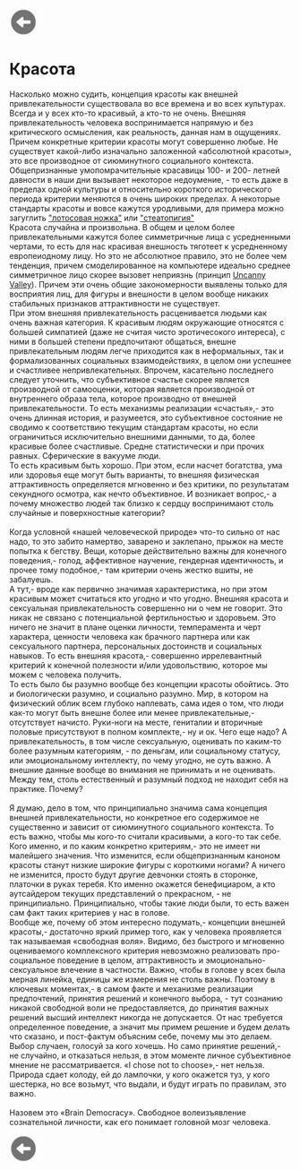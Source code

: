 <a href=README.md><img src="../img/back.jpg" width="50" height="50" /></a><p><h1>Красота</h1></p><p><p>Насколько можно судить, концепция красоты как внешней привлекательности существовала во все времена и во всех культурах. Всегда и у всех кто-то красивый, а кто-то не очень. Внешняя привлекательность человека воспринимается напрямую и без критического осмысления, как реальность, данная нам в ощущениях. Причем конкретные критерии красоты могут совершенно любые. Не существует какой-либо изначально заложенной «абсолютной красоты», это все производное от сиюминутного социального контекста. <br />Общепризнанные умопомрачительные красавицы 100- и 200- летней давности в наши дни вызывает некоторое недоумение, - то есть даже в пределах одной культуры и относительно короткого исторического периода критерии меняются в очень широких пределах. А некоторые стандарты красоты и вовсе кажутся уродливыми, для примера можно загуглить <a href="http://www.google.ru/search?hl=ru&amp;newwindow=1&amp;q=%D0%BB%D0%BE%D1%82%D0%BE%D1%81%D0%BE%D0%B2%D0%B0%D1%8F+%D0%BD%D0%BE%D0%B6%D0%BA%D0%B0&amp;bav=on.2,or.r_gc.r_pw.r_qf.,cf.osb&amp;biw=1920&amp;bih=887&amp;um=1&amp;ie=UTF-8&amp;tbm=isch&amp;source=og&amp;sa=N&amp;tab=wi&amp;ei=117YT9P7EInS-ga_4KWJCA">&quot;лотосовая ножка&quot;</a> или <a href="http://ru.wikipedia.org/wiki/%D1%F2%E5%E0%F2%EE%EF%E8%E3%E8%FF">&quot;стеатопигия&quot;</a><br />Красота случайна и произвольна. В общем и целом более привлекательными кажутся более симметричные лица с усредненными чертами, то есть для нас красивая внешность тяготеет к усредненному европеиодному лицу. Но это не абсолютное правило, это не более чем тенденция, причем смоделированное на компьютере идеально среднее симметричное лицо скорее вызовет неприязнь (принцип <a href="http://ru.wikipedia.org/wiki/%D0%97%D0%BB%D0%BE%D0%B2%D0%B5%D1%89%D0%B0%D1%8F_%D0%B4%D0%BE%D0%BB%D0%B8%D0%BD%D0%B0">Uncanny Valley</a>). Причем эти очень общие закономерности выявлены только для восприятия лиц, для фигуры и внешности в целом вообще никаких стабильных признаков аттрактивности не существует. <br />При этом внешняя привлекательность расценивается людьми как очень важная категория. К красивым людям окружающие относятся с большей симпатией (даже не считая чисто эротичесокого интереса), с ними в большей степени предпочитают общаться, внешне привлекательным людям легче приходится как в неформальных, так и формализованных социальных взаимодействиях, в целом они успешнее и счастливее непривлекательных. Впрочем, касательно последнего следует уточнить, что субъективное счастье скорее является производной от самооценки, которая является производной от внутреннего образа тела, которое производно от внешней привлекательности. То есть механизмы реализации «счастья»,- это очень длинная история, и разумеется, это субъективное состояние не сводимо к соответствию текущим стандартам красоты, но если ограничиться исключительно внешними данными, то да, более красивые более счастливые. Средне статистически и при прочих равных. Сферические в вакууме люди. <br />То есть красивым быть хорошо. При этом, если насчет богатства, ума или здоровья еще могут быть варианты, то внешняя физическая аттрактивность определяется мгновенно и без критики, по результатам секундного осмотра, как нечто объективное. И возникает вопрос,- а почему множество людей так близко к сердцу воспринимают столь случайные и поверхностные категории? <br /><br />Когда условной «нашей человеческой природе» что-то сильно от нас надо, то это забито намертво, заварено и заклепано, прыжок на месте попытка к бегству. Вещи, которые действительно важны для конечного поведения,- голод, аффективное научение, гендерная идентичность, и прочее тому подобное,- там критерии очень жестко вшиты, не забалуешь. <br />А тут,- вроде как первично значимая характеристика, но при этом красивым может считаться кто угодно и что угодно. Внешняя красота и сексуальная привлекательность совершенно ни о чем не говорит. Это никак не связано с потенциальной фертильностью и здоровьем. Это ничего не значит в плане оценки личности, темперамента и черт характера, ценности человека как брачного партнера или как сексуального партнера, персональных достоинств и социальных навыков. То есть внешняя красота,- совершенно иррелевантный критерий к конечной полезности и/или удовольствию, которое мы можем с человека получить. <br />То есть было бы разумно вообще без концепции красоты обойтись. Это и биологически разумно, и социально разумно. Мир, в котором на физический облик всем глубоко наплевать, сама идея о том, что люди как-то могут быть внешне более или менее привлекательные,- отсутствует начисто. Руки-ноги на месте, гениталии и вторичные половые присутствуют в полном комплекте,- ну и ок. Чего еще надо? А привлекательность, в том числе сексуальную, оценивать по каким-то более разумным категориям, - по деньгам, или социальному статусу, или эмоциональному интеллекту, по чему угодно, не суть важно. А внешние данные вообще во внимания не принимать и не оценивать.<br />Между тем, столь естественный и разумный подход не находит себя на практике. Почему?<br /><br />Я думаю, дело в том, что принципиально значима сама концепция внешней привлекательности, но конкретное его содержимое не существенно и зависит от сиюминутного социального контекста. То есть важно, чтобы мы кого-то считали красивыми, а кого-то так себе. Кого именно, и по каким конкретно критериям,- это не имеет ни малейшего значения. Что изменится, если общепризнанным каноном красоты станут низкие широкие фигуры с короткими ногами? А ничего не изменится, просто будут другие девчонки стоять в сторонке, платочки в руках теребя. Кто именно окажется бенефициаром, а кто аутсайдером текущих представлений о прекрасном, - не принципиально. Принципиально, чтобы такие люди были, то есть важен сам факт таких критериев у нас в голове. <br />Вообще же, почему об этом интересно подумать,- концепции внешней красоты,- достаточно яркий пример того, как у человека проявляется так называемая «свободная воля». Видимо, без быстрого и мгновенно оцениваемого комплексного критерия невозможно реализовать про-социальное поведение в целом, аттрактивность и эмоционально-сексуальное влечение в частности. Важно, чтобы в голове у всех была мерная линейка, единицы же измерения не столь важны. Поэтому в ключевых моментах,- в самом факте и механизме реализации предпочтений, принятия решений и конечного выбора, - тут сознанию никакой свободной воли не предоставляется, до принятия важных решений высший интеллект никогда не допускается. От нас требуется определенное поведение, а значит мы примем решение и будем делать что сказано, и пост-фактум объясним себе, почему мы это делаем. <br />Выбор случаен, голосуй за кого хочешь. Но само принятие решений,- не случайно, и отказаться нельзя, в этом моменте личное субъективное мнение не рассматривается. «I chose not to choose»,- нет нельзя. Природа сдает колоду, ей до лампочки, у кого окажется туз, у кого шестерка, но все возьмут, что выдали, и будут играть по правилам, это важно. <br /><br />Назовем это «Brain Democracy». Свободное волеизъявление сознательной личности, как его понимает головной мозг человека.</p><a href=README.md><img src="../img/back.jpg" width="50" height="50" /></a>